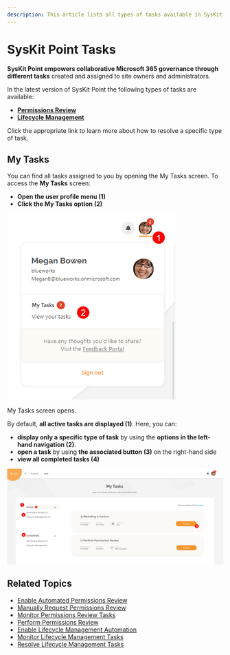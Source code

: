 ```yaml
---
description: This article lists all types of tasks available in SysKit Point.
---
```


# SysKit Point Tasks

**SysKit Point empowers collaborative Microsoft 365 governance through different tasks** created and assigned to site owners and administrators.

In the latest version of SysKit Point the following types of tasks are available:

* [**Permissions Review**](permissions-review/)
* [**Lifecycle Management**](lifecycle-management/)

Click the appropriate link to learn more about how to resolve a specific type of task.

## My Tasks

You can find all tasks assigned to you by opening the My Tasks screen. To access the **My Tasks** screen:

* **Open the user profile menu \(1\)**
* **Click the My Tasks option \(2\)**

![User profile menu - My Tasks](../.gitbook/assets/syskit-point-tasks-01-user-profile.png)

My Tasks screen opens.

By default, **all active tasks are displayed \(1\)**. Here, you can:

* **display only a specific type of task** by using the **options in the left-hand navigation \(2\)**.
* **open a task** by using **the associated button \(3\)** on the right-hand side
* **view all completed tasks \(4\)**

![My Tasks screen](../.gitbook/assets/syskit-point-tasks-02-my-tasks.png)

## Related Topics

* [Enable Automated Permissions Review](permissions-review/enable-permissions-review.md)
* [Manually Request Permissions Review](permissions-review/manually-request-permissions-review.md)
* [Monitor Permissions Review Tasks](permissions-review/monitor-permissions-review.md)
* [Perform Permissions Review](permissions-review/permissions-review.md)
* [Enable Lifecycle Management Automation](lifecycle-management/enable-lifecycle-management.md)
* [Monitor Lifecycle Management Tasks](lifecycle-management/monitor-lifecycle-management.md)
* [Resolve Lifecycle Management Tasks](lifecycle-management/lifecycle-management.md)

